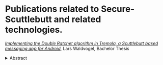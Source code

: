 # Publications related to Secure-Scuttlebutt and related technologies.

[*Implementing the Double Ratchet algorithm in Tremola, a Scuttlebutt based messaging app for Android*](./pdfs/Waldvogel-DoubleRatchet.pdf), Lars Waldvogel, Bachelor Thesis

<details>
<summary>Abstract</summary>

> The Android messaging app Tremola uses the Scuttlebutt peer-to-peer gossiping protocol to transfer its messages from one user to another. This approach already supports encryption out of the box due to the properties of the Scuttlebutt protocol, where every user’s identity is made up of a public/private key pair. However, should a user’s key pair be compromised, all the messages they sent and received can be decrypted. Intercepting these messages is also trivial due to the nature of Scuttlebutt, where all messages are saved in an append-only log and distributed among peers.
>
> In this thesis, we implemented the Signal protocol’s Double Ratchet algorithm to provide forward secrecy and what is known as post-compromise security for these messages. This implementation took the special properties of the Scuttlebutt protocol into account to draw on its strengths, but also required some compromises to be made.
</details>




